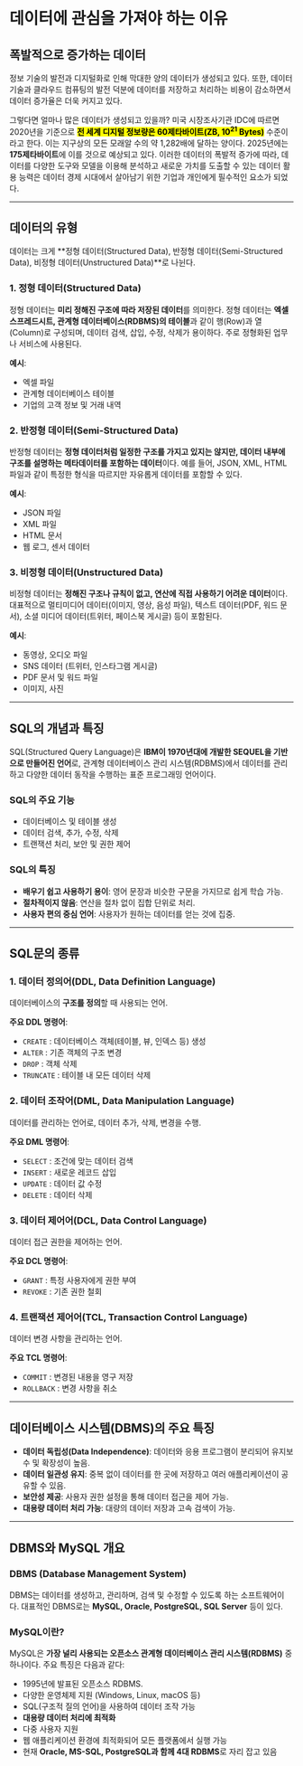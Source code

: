 # **데이터에 관심을 가져야 하는 이유**

## **폭발적으로 증가하는 데이터**
정보 기술의 발전과 디지털화로 인해 막대한 양의 데이터가 생성되고 있다. 또한, 데이터 기술과 클라우드 컴퓨팅의 발전 덕분에 데이터를 저장하고 처리하는 비용이 감소하면서 데이터 증가율은 더욱 커지고 있다.

그렇다면 얼마나 많은 데이터가 생성되고 있을까? 미국 시장조사기관 IDC에 따르면 2020년을 기준으로 <mark>**전 세계 디지털 정보량은 60제타바이트(ZB, $10^{21}$ Bytes)**</mark> 수준이라고 한다. 이는 지구상의 모든 모래알 수의 약 1,282배에 달하는 양이다. 2025년에는 **175제타바이트**에 이를 것으로 예상되고 있다. 이러한 데이터의 폭발적 증가에 따라, 데이터를 다양한 도구와 모델을 이용해 분석하고 새로운 가치를 도출할 수 있는 데이터 활용 능력은 데이터 경제 시대에서 살아남기 위한 기업과 개인에게 필수적인 요소가 되었다.

---

## **데이터의 유형**
데이터는 크게 **정형 데이터(Structured Data), 반정형 데이터(Semi-Structured Data), 비정형 데이터(Unstructured Data)**로 나뉜다.

### **1. 정형 데이터(Structured Data)**
정형 데이터는 **미리 정해진 구조에 따라 저장된 데이터**를 의미한다. 정형 데이터는 **엑셀 스프레드시트, 관계형 데이터베이스(RDBMS)의 테이블**과 같이 행(Row)과 열(Column)로 구성되며, 데이터 검색, 삽입, 수정, 삭제가 용이하다. 주로 정형화된 업무나 서비스에 사용된다.

**예시**:
- 엑셀 파일
- 관계형 데이터베이스 테이블
- 기업의 고객 정보 및 거래 내역

### **2. 반정형 데이터(Semi-Structured Data)**
반정형 데이터는 **정형 데이터처럼 일정한 구조를 가지고 있지는 않지만, 데이터 내부에 구조를 설명하는 메타데이터를 포함하는 데이터**이다. 예를 들어, JSON, XML, HTML 파일과 같이 특정한 형식을 따르지만 자유롭게 데이터를 포함할 수 있다.

**예시**:
- JSON 파일
- XML 파일
- HTML 문서
- 웹 로그, 센서 데이터

### **3. 비정형 데이터(Unstructured Data)**
비정형 데이터는 **정해진 구조나 규칙이 없고, 연산에 직접 사용하기 어려운 데이터**이다. 대표적으로 멀티미디어 데이터(이미지, 영상, 음성 파일), 텍스트 데이터(PDF, 워드 문서), 소셜 미디어 데이터(트위터, 페이스북 게시글) 등이 포함된다.

**예시**:
- 동영상, 오디오 파일
- SNS 데이터 (트위터, 인스타그램 게시글)
- PDF 문서 및 워드 파일
- 이미지, 사진

---

## **SQL의 개념과 특징**
SQL(Structured Query Language)은 **IBM이 1970년대에 개발한 SEQUEL을 기반으로 만들어진 언어**로, 관계형 데이터베이스 관리 시스템(RDBMS)에서 데이터를 관리하고 다양한 데이터 동작을 수행하는 표준 프로그래밍 언어이다.

### **SQL의 주요 기능**
- 데이터베이스 및 테이블 생성
- 데이터 검색, 추가, 수정, 삭제
- 트랜잭션 처리, 보안 및 권한 제어

### **SQL의 특징**
- **배우기 쉽고 사용하기 용이**: 영어 문장과 비슷한 구문을 가지므로 쉽게 학습 가능.
- **절차적이지 않음**: 연산을 절차 없이 집합 단위로 처리.
- **사용자 편의 중심 언어**: 사용자가 원하는 데이터를 얻는 것에 집중.

---

## **SQL문의 종류**
### **1. 데이터 정의어(DDL, Data Definition Language)**
데이터베이스의 **구조를 정의**할 때 사용되는 언어.

**주요 DDL 명령어**:
- `CREATE` : 데이터베이스 객체(테이블, 뷰, 인덱스 등) 생성
- `ALTER` : 기존 객체의 구조 변경
- `DROP` : 객체 삭제
- `TRUNCATE` : 테이블 내 모든 데이터 삭제

### **2. 데이터 조작어(DML, Data Manipulation Language)**
데이터를 관리하는 언어로, 데이터 추가, 삭제, 변경을 수행.

**주요 DML 명령어**:
- `SELECT` : 조건에 맞는 데이터 검색
- `INSERT` : 새로운 레코드 삽입
- `UPDATE` : 데이터 값 수정
- `DELETE` : 데이터 삭제

### **3. 데이터 제어어(DCL, Data Control Language)**
데이터 접근 권한을 제어하는 언어.

**주요 DCL 명령어**:
- `GRANT` : 특정 사용자에게 권한 부여
- `REVOKE` : 기존 권한 철회

### **4. 트랜잭션 제어어(TCL, Transaction Control Language)**
데이터 변경 사항을 관리하는 언어.

**주요 TCL 명령어**:
- `COMMIT` : 변경된 내용을 영구 저장
- `ROLLBACK` : 변경 사항을 취소

---

## **데이터베이스 시스템(DBMS)의 주요 특징**
- **데이터 독립성(Data Independence)**: 데이터와 응용 프로그램이 분리되어 유지보수 및 확장성이 높음.
- **데이터 일관성 유지**: 중복 없이 데이터를 한 곳에 저장하고 여러 애플리케이션이 공유할 수 있음.
- **보안성 제공**: 사용자 권한 설정을 통해 데이터 접근을 제어 가능.
- **대용량 데이터 처리 가능**: 대량의 데이터 저장과 고속 검색이 가능.

---

## **DBMS와 MySQL 개요**

### **DBMS (Database Management System)**
DBMS는 데이터를 생성하고, 관리하며, 검색 및 수정할 수 있도록 하는 소프트웨어이다. 대표적인 DBMS로는 **MySQL, Oracle, PostgreSQL, SQL Server** 등이 있다.

### **MySQL이란?**
MySQL은 **가장 널리 사용되는 오픈소스 관계형 데이터베이스 관리 시스템(RDBMS)** 중 하나이다. 주요 특징은 다음과 같다:
- 1995년에 발표된 오픈소스 RDBMS.
- 다양한 운영체제 지원 (Windows, Linux, macOS 등)
- SQL(구조적 질의 언어)을 사용하여 데이터 조작 가능
- **대용량 데이터 처리에 최적화**
- 다중 사용자 지원
- 웹 애플리케이션 환경에 최적화되어 모든 플랫폼에서 실행 가능
- 현재 **Oracle, MS-SQL, PostgreSQL과 함께 4대 RDBMS**로 자리 잡고 있음

